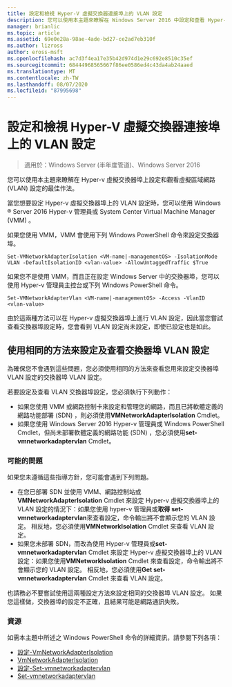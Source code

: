 ```yaml
---
title: 設定和檢視 Hyper-V 虛擬交換器連接埠上的 VLAN 設定
description: 您可以使用本主題來瞭解在 Windows Server 2016 中設定和查看 Hyper-v 虛擬交換器埠上的虛擬區域網路 (VLAN) 設定的最佳做法。
manager: brianlic
ms.topic: article
ms.assetid: 69e0e28a-98ae-4ade-bd27-ce2ad7eb310f
ms.author: lizross
author: eross-msft
ms.openlocfilehash: ac7d3f4ea17e35b42d974d1e29c692e8510c35ef
ms.sourcegitcommit: 68444968565667f86ee0586ed4c43da4ab24aaed
ms.translationtype: MT
ms.contentlocale: zh-TW
ms.lasthandoff: 08/07/2020
ms.locfileid: "87995698"
---
```

# <a name="configure-and-view-vlan-settings-on-hyper-v-virtual-switch-ports"></a>設定和檢視 Hyper-V 虛擬交換器連接埠上的 VLAN 設定

>適用於：Windows Server (半年度管道)、Windows Server 2016

您可以使用本主題來瞭解在 Hyper-v 虛擬交換器埠上設定和觀看虛擬區域網路 (VLAN) 設定的最佳作法。

當您想要設定 Hyper-v 虛擬交換器埠上的 VLAN 設定時，您可以使用 Windows &reg; Server 2016 Hyper-v 管理員或 System Center Virtual Machine Manager (VMM) 。

如果您使用 VMM，VMM 會使用下列 Windows PowerShell 命令來設定交換器埠。

```
Set-VMNetworkAdapterIsolation <VM-name|-managementOS> -IsolationMode VLAN -DefaultIsolationID <vlan-value> -AllowUntaggedTraffic $True
```
如果您不是使用 VMM，而且正在設定 Windows Server 中的交換器埠，您可以使用 Hyper-v 管理員主控台或下列 Windows PowerShell 命令。
```
Set-VMNetworkAdapterVlan <VM-name|-managementOS> -Access -VlanID <vlan-value>
```

由於這兩種方法可以在 Hyper-v 虛擬交換器埠上進行 VLAN 設定，因此當您嘗試查看交換器埠設定時，您會看到 VLAN 設定尚未設定，即使已設定也是如此。

## <a name="use-the-same-method-to-configure-and-view-switch-port-vlan-settings"></a>使用相同的方法來設定及查看交換器埠 VLAN 設定

為確保您不會遇到這些問題，您必須使用相同的方法來查看您用來設定交換器埠 VLAN 設定的交換器埠 VLAN 設定。

若要設定及查看 VLAN 交換器埠設定，您必須執行下列動作：

- 如果您使用 VMM 或網路控制卡來設定和管理您的網路，而且已將軟體定義的網路功能部署 (SDN) ，則必須使用**VMNetworkAdapterIsolation** Cmdlet。
- 如果您使用 Windows Server 2016 Hyper-v 管理員或 Windows PowerShell Cmdlet，但尚未部署軟體定義的網路功能 (SDN) ，您必須使用**set-vmnetworkadaptervlan** Cmdlet。

### <a name="possible-issues"></a>可能的問題

如果您未遵循這些指導方針，您可能會遇到下列問題。

- 在您已部署 SDN 並使用 VMM、網路控制站或**VMNetworkAdapterIsolation** Cmdlet 來設定 Hyper-v 虛擬交換器埠上的 VLAN 設定的情況下：如果您使用 hyper-v 管理員或**取得 set-vmnetworkadaptervlan**來查看設定，命令輸出將不會顯示您的 VLAN 設定。 相反地，您必須使用**VMNetworkIsolation** Cmdlet 來查看 VLAN 設定。
- 如果您未部署 SDN，而改為使用 Hyper-v 管理員或**set-vmnetworkadaptervlan** Cmdlet 來設定 Hyper-v 虛擬交換器埠上的 VLAN 設定：如果您使用**VMNetworkIsolation** Cmdlet 來查看設定，命令輸出將不會顯示您的 VLAN 設定。 相反地，您必須使用**Get set-vmnetworkadaptervlan** Cmdlet 來查看 VLAN 設定。

也請務必不要嘗試使用這兩種設定方法來設定相同的交換器埠 VLAN 設定。 如果您這樣做，交換器埠的設定不正確，且結果可能是網路通訊失敗。

### <a name="resources"></a>資源

如需本主題中所述之 Windows PowerShell 命令的詳細資訊，請參閱下列各項：

- [設定-VmNetworkAdapterIsolation](/powershell/module/hyper-v/set-vmnetworkadapterisolation?view=win10-ps)
- [VmNetworkAdapterIsolation](/powershell/module/hyper-v/get-vmnetworkadapterisolation?view=win10-ps)
- [設定-Set-vmnetworkadaptervlan](/powershell/module/hyper-v/set-vmnetworkadaptervlan?view=win10-ps)
- [Set-vmnetworkadaptervlan](/powershell/module/hyper-v/get-vmnetworkadaptervlan?view=win10-ps)